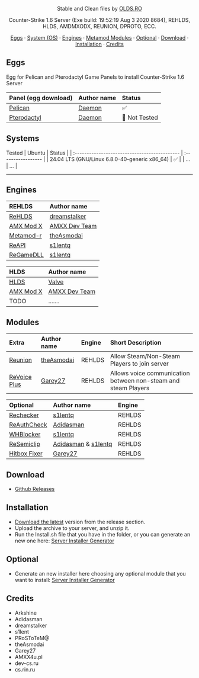 <p align="center">
  Stable and Clean files by <a href="https://olds.ro">OLDS.RO</a>
</p>

<p align="center">
Counter-Strike 1.6 Server (Exe build: 19:52:19 Aug  3 2020 8684), REHLDS, HLDS, AMDMXODX, REUNION, DPROTO, ECC.
</p>

<p align="center">
<a href="#eggs">Eggs</a> ·
<a href="#systems">System (OS)</a> ·
<a href="#engines">Engines</a> ·
<a href="#modules">Metamod Modules</a> ·
<a href="#optional">Optional</a> ·
<a href="#download">Download</a> ·
<a href="#installation">Installation</a> ·
<a href="#credits">Credits</a>
</p>

## Eggs
Egg for Pelican and Pterodactyl Game Panels to install Counter-Strike 1.6 Server

| Panel (egg download)                                                                                            | Author name                          | Status                    |
| :-------------------------------------------------------------------------------------------------------------- | :----------------------------------- | :------------------------ |
| [Pelican](https://github.com/oldstyle-community/cstrike_default/blob/main/egg-c-s1-6-b-y-o-l-d-s--r-o.json)     | [Daemon](https://github.com/DemOnJR) | :white_check_mark:        |
| [Pterodactyl](https://github.com/oldstyle-community/cstrike_default/blob/main/egg-c-s1-6-b-y-o-l-d-s--r-o.json) | [Daemon](https://github.com/DemOnJR) | :construction: Not Tested |

## Systems

Tested
| Ubuntu                                        | Status             |
| :-------------------------------------------- | :----------------- |
| 24.04 LTS (GNU/Linux 6.8.0-40-generic x86_64) | :white_check_mark: |
| ...                                           | ...                |

---

## Engines

| REHLDS                                               | Author name                                     |
| :--------------------------------------------------- | :---------------------------------------------- |
| [ReHLDS](https://github.com/dreamstalker/rehlds/)    | [dreamstalker](https://github.com/dreamstalker) |
| [AMX Mod X](https://www.amxmodx.org/amxxdrop/1.9/)   | [AMXX Dev Team](https://www.amxmodx.org/)       |
| [Metamod-r](https://github.com/theAsmodai/metamod-r) | [theAsmodai](https://github.com/theAsmodai)     |
| [ReAPI](https://github.com/s1lentq/reapi)            | [s1lentq](https://github.com/s1lentq)           |
| [ReGameDLL](https://github.com/s1lentq/ReGameDLL_CS) | [s1lentq](https://github.com/s1lentq)           |

| HLDS                                                      | Author name                                                |
| :-------------------------------------------------------- | :--------------------------------------------------------- |
| [HLDS](https://developer.valvesoftware.com/wiki/SteamCMD) | [Valve](https://developer.valvesoftware.com/wiki/SteamCMD) |
| [AMX Mod X](https://www.amxmodx.org/amxxdrop/1.9/)        | [AMXX Dev Team](https://www.amxmodx.org/)                  |
| TODO                                                      | .......                                                    |

## Modules

| Extra                                                         | Author name                                 | Engine | Short Description                                              |
| :------------------------------------------------------------ | :------------------------------------------ | :----- | :------------------------------------------------------------- |
| [Reunion](https://cs.rin.ru/forum/viewtopic.php?f=29&t=69235) | [theAsmodai](https://github.com/theAsmodai) | REHLDS | Allow Steam/Non-Steam Players to join server                   |
| [ReVoice Plus](https://github.com/Garey27/revoice-plus)       | [Garey27](https://github.com/Garey27/)      | REHLDS | Allows voice communication between non-steam and steam Players |

| Optional                                                         | Author name                                                                        | Engine |
| :--------------------------------------------------------------- | :--------------------------------------------------------------------------------- | :----- |
| [Rechecker](https://dev-cs.ru/resources/72/download)             | [s1lentq](https://github.com/s1lentq)                                              | REHLDS |
| [ReAuthCheck](https://dev-cs.ru/resources/63/download)           | [Adidasman](https://github.com/Adidasman1)                                         | REHLDS |
| [WHBlocker](https://dev-cs.ru/resources/76/download)             | [s1lentq](https://github.com/s1lentq)                                              | REHLDS |
| [ReSemiclip](https://dev-cs.ru/resources/71/download)            | [Adidasman](https://github.com/Adidasman1) & [s1lentq](https://github.com/s1lentq) | REHLDS |
| [Hitbox Fixer](https://github.com/Garey27/hitbox_fixer/releases) | [Garey27](https://github.com/Garey27)                                              | REHLDS |

## Download

* [Github Releases](https://github.com/oldstyle-community/cstrike_default/releases/latest)

## Installation

* [Download the latest](https://github.com/oldstyle-community/cstrike_default/releases/latest) version from the release section.
* Upload the archive to your server, and unzip it.
* Run the Install.sh file that you have in the folder, or you can generate an new one here: [Server Installer Generator](https://olds.ro/creator/server/)

## Optional

* Generate an new installer here choosing any optional module that you want to install: [Server Installer Generator](https://olds.ro/creator/server/)

## Credits

* Arkshine
* Adidasman
* dreamstalker
* s1lent
* PRoSToTeM@
* theAsmodai
* Garey27
* AMXX4u.pl
* dev-cs.ru
* cs.rin.ru